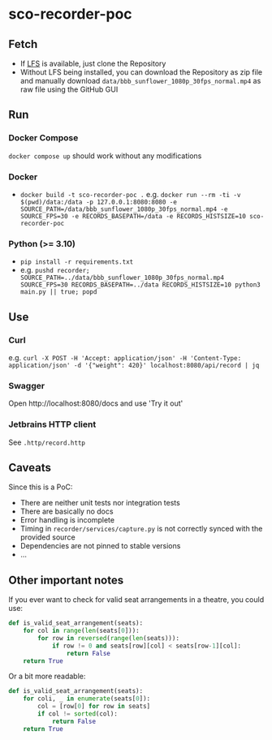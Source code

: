 # sco-recorder-poc

## Fetch
- If [LFS](https://git-lfs.com) is available, just clone the Repository
- Without LFS being installed, you can download the Repository as zip file and manually download `data/bbb_sunflower_1080p_30fps_normal.mp4` as raw file using the GitHub GUI

## Run
### Docker Compose
`docker compose up` should work without any modifications

### Docker
- `docker build -t sco-recorder-poc .`
e.g. `docker run --rm -ti -v $(pwd)/data:/data -p 127.0.0.1:8080:8080 -e SOURCE_PATH=/data/bbb_sunflower_1080p_30fps_normal.mp4 -e SOURCE_FPS=30 -e RECORDS_BASEPATH=/data -e RECORDS_HISTSIZE=10 sco-recorder-poc`

### Python (>= 3.10)
- `pip install -r requirements.txt`
- e.g. `pushd recorder; SOURCE_PATH=../data/bbb_sunflower_1080p_30fps_normal.mp4 SOURCE_FPS=30 RECORDS_BASEPATH=../data RECORDS_HISTSIZE=10 python3 main.py || true; popd`

## Use
### Curl
e.g. `curl -X POST -H 'Accept: application/json' -H 'Content-Type: application/json' -d '{"weight": 420}' localhost:8080/api/record | jq`

### Swagger
Open http://localhost:8080/docs and use 'Try it out'

### Jetbrains HTTP client
See `.http/record.http`

## Caveats
Since this is a PoC:
- There are neither unit tests nor integration tests
- There are basically no docs
- Error handling is incomplete
- Timing in `recorder/services/capture.py` is not correctly synced with the provided source
- Dependencies are not pinned to stable versions
- ...

## Other important notes
If you ever want to check for valid seat arrangements in a theatre, you could use:
```python
def is_valid_seat_arrangement(seats):
    for col in range(len(seats[0])):
        for row in reversed(range(len(seats))):
            if row != 0 and seats[row][col] < seats[row-1][col]:
                return False
    return True
```

Or a bit more readable:
```python
def is_valid_seat_arrangement(seats):
    for coli, _ in enumerate(seats[0]):
        col = [row[0] for row in seats]
        if col != sorted(col):
            return False
    return True
```
